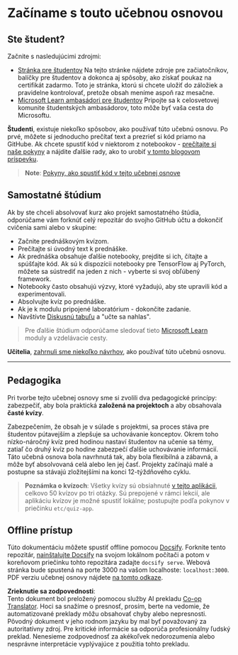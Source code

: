 <!--
CO_OP_TRANSLATOR_METADATA:
{
  "original_hash": "c4c545eb30765a49469ced84cfb4379f",
  "translation_date": "2025-08-26T00:40:55+00:00",
  "source_file": "lessons/0-course-setup/setup.md",
  "language_code": "sk"
}
-->
# Začíname s touto učebnou osnovou

## Ste študent?

Začnite s nasledujúcimi zdrojmi:

* [Stránka pre študentov](https://docs.microsoft.com/learn/student-hub?WT.mc_id=academic-77998-cacaste) Na tejto stránke nájdete zdroje pre začiatočníkov, balíčky pre študentov a dokonca aj spôsoby, ako získať poukaz na certifikát zadarmo. Toto je stránka, ktorú si chcete uložiť do záložiek a pravidelne kontrolovať, pretože obsah meníme aspoň raz mesačne.
* [Microsoft Learn ambasádori pre študentov](https://studentambassadors.microsoft.com?WT.mc_id=academic-77998-cacaste) Pripojte sa k celosvetovej komunite študentských ambasádorov, toto môže byť vaša cesta do Microsoftu.

**Študenti**, existuje niekoľko spôsobov, ako používať túto učebnú osnovu. Po prvé, môžete si jednoducho prečítať text a prezrieť si kód priamo na GitHube. Ak chcete spustiť kód v niektorom z notebookov - [prečítajte si naše pokyny](./etc/how-to-run.md) a nájdite ďalšie rady, ako to urobiť [v tomto blogovom príspevku](https://soshnikov.com/education/how-to-execute-notebooks-from-github/).

> **Note**: [Pokyny, ako spustiť kód v tejto učebnej osnove](./how-to-run.md)

## Samostatné štúdium

Ak by ste chceli absolvovať kurz ako projekt samostatného štúdia, odporúčame vám forknúť celý repozitár do svojho GitHub účtu a dokončiť cvičenia sami alebo v skupine:

* Začnite prednáškovým kvízom.
* Prečítajte si úvodný text k prednáške.
* Ak prednáška obsahuje ďalšie notebooky, prejdite si ich, čítajte a spúšťajte kód. Ak sú k dispozícii notebooky pre TensorFlow aj PyTorch, môžete sa sústrediť na jeden z nich - vyberte si svoj obľúbený framework.
* Notebooky často obsahujú výzvy, ktoré vyžadujú, aby ste upravili kód a experimentovali.
* Absolvujte kvíz po prednáške.
* Ak je k modulu pripojené laboratórium - dokončite zadanie.
* Navštívte [Diskusnú tabuľu](https://github.com/microsoft/AI-For-Beginners/discussions) a "učte sa nahlas".

> Pre ďalšie štúdium odporúčame sledovať tieto [Microsoft Learn](https://docs.microsoft.com/en-us/users/dmitrysoshnikov-9132/collections/31zgizg2p418yo/?WT.mc_id=academic-77998-cacaste) moduly a vzdelávacie cesty.

**Učitelia**, [zahrnuli sme niekoľko návrhov](/for-teachers.md), ako používať túto učebnú osnovu.

---

## Pedagogika

Pri tvorbe tejto učebnej osnovy sme si zvolili dva pedagogické princípy: zabezpečiť, aby bola praktická **založená na projektoch** a aby obsahovala **časté kvízy**.

Zabezpečením, že obsah je v súlade s projektmi, sa proces stáva pre študentov pútavejším a zlepšuje sa uchovávanie konceptov. Okrem toho nízko-náročný kvíz pred hodinou nastaví študentov na učenie sa témy, zatiaľ čo druhý kvíz po hodine zabezpečí ďalšie uchovávanie informácií. Táto učebná osnova bola navrhnutá tak, aby bola flexibilná a zábavná, a môže byť absolvovaná celá alebo len jej časť. Projekty začínajú malé a postupne sa stávajú zložitejšími na konci 12-týždňového cyklu.

> **Poznámka o kvízoch**: Všetky kvízy sú obsiahnuté [v tejto aplikácii](https://red-field-0a6ddfd03.1.azurestaticapps.net/), celkovo 50 kvízov po tri otázky. Sú prepojené v rámci lekcií, ale aplikáciu kvízov je možné spustiť lokálne; postupujte podľa pokynov v priečinku `etc/quiz-app`.

## Offline prístup

Túto dokumentáciu môžete spustiť offline pomocou [Docsify](https://docsify.js.org/#/). Forknite tento repozitár, [nainštalujte Docsify](https://docsify.js.org/#/quickstart) na svojom lokálnom počítači a potom v koreňovom priečinku tohto repozitára zadajte `docsify serve`. Webová stránka bude spustená na porte 3000 na vašom localhoste: `localhost:3000`. PDF verziu učebnej osnovy nájdete [na tomto odkaze](../../../../../../../../../etc/pdf/readme.pdf).

**Zrieknutie sa zodpovednosti**:  
Tento dokument bol preložený pomocou služby AI prekladu [Co-op Translator](https://github.com/Azure/co-op-translator). Hoci sa snažíme o presnosť, prosím, berte na vedomie, že automatizované preklady môžu obsahovať chyby alebo nepresnosti. Pôvodný dokument v jeho rodnom jazyku by mal byť považovaný za autoritatívny zdroj. Pre kritické informácie sa odporúča profesionálny ľudský preklad. Nenesieme zodpovednosť za akékoľvek nedorozumenia alebo nesprávne interpretácie vyplývajúce z použitia tohto prekladu.